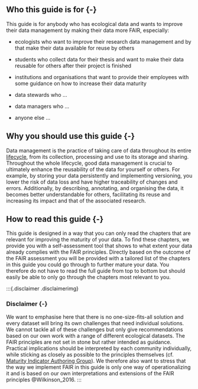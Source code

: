 ## Who this guide is for {-} 

This guide is for anybody who has ecological data and wants to improve their data management by making their data more FAIR, especially:

- ecologists who want to improve their research data management and by that make their data available for reuse by others

- students who collect data for their thesis and want to make their data reusable for others after their project is finished

- institutions and organisations that want to provide their employees with some guidance on how to increase their data maturity 

- data stewards who …

- data managers who … 

- anyone else … 
 
## Why you should use this guide {-}  

Data management is the practice of taking care of data throughout its entire [lifecycle](#datalifecycle), from its collection, processing and use to its storage and sharing. Throughout the whole lifecycle, good data management is crucial to ultimately enhance the reusability of the data for yourself or others. For example, by storing your data persistently and implementing versioning, you lower the risk of data loss  and have higher traceability of changes and errors. Additionally, by describing, annotating,  and organising the data, it becomes better understandable for others, facilitating its reuse and increasing its impact and that of the associated research.

## How to read this guide {-}

This guide is designed in a way that you can only read the chapters that are relevant for improving the maturity of your data. To find these chapters, we provide you with a self-assessment tool that shows to what extent your data already complies with the FAIR principles. Directly based on the outcome of the FAIR assessment you will be provided with a tailored list of the chapters in this guide you could go through to further mature your data. You therefore do not have to read the full guide from top to bottom but should easily be able to only go through the chapters most relevant to you.

:::{.disclaimer .disclaimerimg} 
### Disclaimer {-}

We want to emphasise here that there is no one-size-fits-all solution and every dataset will bring its own challenges that need individual solutions. We cannot tackle all of these challenges but only give recommendations based on our own work with a range of different ecological datasets. The FAIR principles are not set in stone but rather intended as guidance. Practical implications should be interpreted by each community individually, while sticking as closely as possible to the principles themselves (cf. [Maturity Indicator Authoring Group](https://fairsharing.github.io/FAIR-Evaluator-FrontEnd/#!/)). We therefore also want to stress that the way we implement FAIR in this guide is only one way of operationalizing it and is based on our own interpretations and extensions of the FAIR principles @Wilkinson_2016.
:::

<div>
